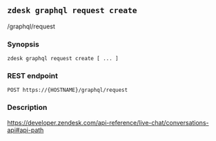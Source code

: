 ## `zdesk graphql request create`

/graphql/request

### Synopsis

    zdesk graphql request create [ ... ]

### REST endpoint

    POST https://{HOSTNAME}/graphql/request

### Description

https://developer.zendesk.com/api-reference/live-chat/conversations-api#api-path

